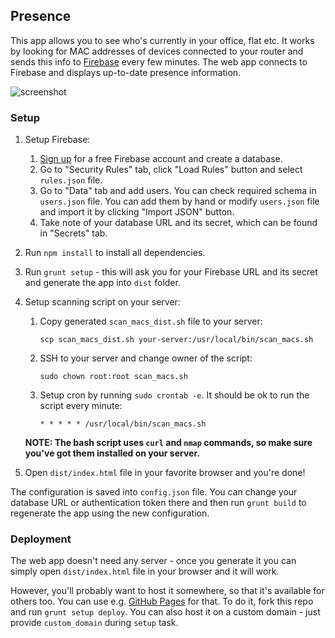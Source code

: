 ## Presence

This app allows you to see who's currently in your office, flat etc. It works by looking for MAC addresses of devices connected to your router and sends this info to [Firebase](https://www.firebase.com/) every few minutes. The web app connects to Firebase and displays up-to-date presence information.

![screenshot](https://www.evernote.com/shard/s17/sh/e74d3ddd-63db-498b-9341-0db532cff488/08bc91fe7edf8b24d65fa5379819d792/deep/0/Presence.png "Screenshot")

### Setup
1. Setup Firebase:
    1. [Sign up](https://www.firebase.com) for a free Firebase account and create a database.
    2. Go to "Security Rules" tab, click "Load Rules" button and select `rules.json` file.
    3. Go to "Data" tab and add users. You can check required schema in `users.json` file. You can add them by hand or modify `users.json` file and import it by clicking "Import JSON" button.
    4. Take note of your database URL and its secret, which can be found in "Secrets" tab.
3. Run `npm install` to install all dependencies.
4. Run `grunt setup` - this will ask you for your Firebase URL and its secret and generate the app into `dist` folder.
5. Setup scanning script on your server:
    1. Copy generated `scan_macs_dist.sh` file to your server:

        `scp scan_macs_dist.sh your-server:/usr/local/bin/scan_macs.sh`

    2. SSH to your server and change owner of the script:

        `sudo chown root:root scan_macs.sh`

    3. Setup cron by running `sudo crontab -e`. It should be ok to run the script every minute:

        `* * * * * /usr/local/bin/scan_macs.sh`
    
    **NOTE: The bash script uses `curl` and `nmap` commands, so make sure you've got them installed on your server.**
6. Open `dist/index.html` file in your favorite browser and you're done!

The configuration is saved into `config.json` file. You can change your database URL or authentication token there and then run `grunt build` to regenerate the app using the new configuration.

### Deployment
The web app doesn't need any server - once you generate it you can simply open `dist/index.html` file in your browser and it will work. 

However, you'll probably want to host it somewhere, so that it's available for others too. You can use e.g. [GitHub Pages](http://pages.github.com/) for that. To do it, fork this repo and run `grunt setup deploy`. You can also host it on a custom domain - just provide `custom_domain` during `setup` task.
